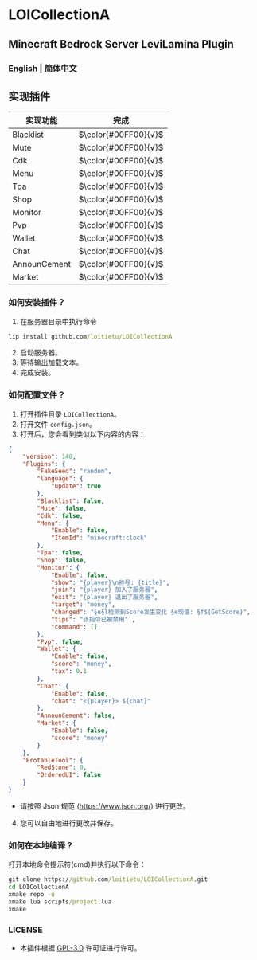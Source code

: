 # LOICollectionA
## Minecraft Bedrock Server LeviLamina Plugin

### [English](README.md) | [简体中文](README.zh.md)

## 实现插件
实现功能 | 完成
--- | :---:
Blacklist | $\color{#00FF00}{√}$
Mute | $\color{#00FF00}{√}$
Cdk | $\color{#00FF00}{√}$
Menu | $\color{#00FF00}{√}$
Tpa | $\color{#00FF00}{√}$
Shop | $\color{#00FF00}{√}$
Monitor | $\color{#00FF00}{√}$
Pvp | $\color{#00FF00}{√}$
Wallet | $\color{#00FF00}{√}$
Chat | $\color{#00FF00}{√}$
AnnounCement | $\color{#00FF00}{√}$
Market | $\color{#00FF00}{√}$

### 如何安装插件？
1. 在服务器目录中执行命令
```cmd
lip install github.com/loitietu/LOICollectionA
```
2. 启动服务器。
3. 等待输出加载文本。
4. 完成安装。

### 如何配置文件？
1. 打开插件目录 `LOICollectionA`。
2. 打开文件 `config.json`。
3. 打开后，您会看到类似以下内容的内容：
```json
{
    "version": 148,
    "Plugins": {
        "FakeSeed": "random",
        "language": {
            "update": true
        },
        "Blacklist": false,
        "Mute": false, 
        "Cdk": false,
        "Menu": {
            "Enable": false,
            "ItemId": "minecraft:clock" 
        },
        "Tpa": false,
        "Shop": false,
        "Monitor": {
            "Enable": false,
            "show": "{player}\n称号: {title}",
            "join": "{player} 加入了服务器",
            "exit": "{player} 退出了服务器",
            "target": "money",
            "changed": "§e§l检测到Score发生变化 §e现值: §f${GetScore}",
            "tips": "该指令已被禁用" ,
            "command": [],
        },
        "Pvp": false,
        "Wallet": {
            "Enable": false,
            "score": "money",
            "tax": 0.1 
        },
        "Chat": {
            "Enable": false,
            "chat": "<{player}> ${chat}"
        },
        "AnnounCement": false,
        "Market": {
            "Enable": false,
            "score": "money"
        }
    },
    "ProtableTool": {
        "RedStone": 0,
        "OrderedUI": false
    }
}
```
- 请按照 Json 规范 (https://www.json.org/) 进行更改。
4. 您可以自由地进行更改并保存。

### 如何在本地编译？
打开本地命令提示符(cmd)并执行以下命令：
```cmd
git clone https://github.com/loitietu/LOICollectionA.git
cd LOICollectionA
xmake repo -u
xmake lua scripts/project.lua
xmake
```

### LICENSE
- 本插件根据 [GPL-3.0](LICENSE) 许可证进行许可。
